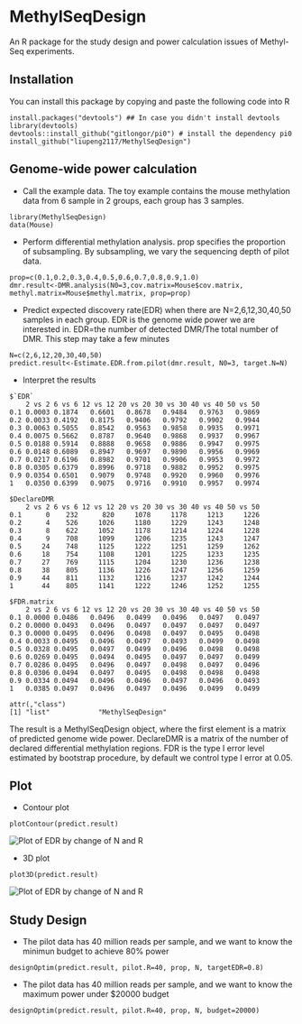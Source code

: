 # MethylSeqDesign
An R package for the study design and power calculation issues of Methyl-Seq experiments.
## Installation
You can install this package by copying and paste the following code into R
```
install.packages("devtools") ## In case you didn't install devtools
library(devtools)
devtools::install_github("gitlongor/pi0") # install the dependency pi0
install_github("liupeng2117/MethylSeqDesign")
```
## Genome-wide power calculation
* Call the example data. The toy example contains the mouse methylation data from 6 sample in 2 groups, each group has 3 samples.
```
library(MethylSeqDesign)
data(Mouse)
```
* Perform differential methylation analysis. prop specifies the proportion of subsampling. By subsampling, we vary the sequencing depth of pilot data.
```
prop=c(0.1,0.2,0.3,0.4,0.5,0.6,0.7,0.8,0.9,1.0)
dmr.result<-DMR.analysis(N0=3,cov.matrix=Mouse$cov.matrix, methyl.matrix=Mouse$methyl.matrix, prop=prop)
```
* Predict expected discovery rate(EDR) when there are N=2,6,12,30,40,50 samples in each group. EDR is the genome wide power we are interested in. EDR=the number of detected DMR/The total number of DMR. This step may take a few minutes
```
N=c(2,6,12,20,30,40,50)
predict.result<-Estimate.EDR.from.pilot(dmr.result, N0=3, target.N=N)
```
* Interpret the results

```
$`EDR`
    2 vs 2 6 vs 6 12 vs 12 20 vs 20 30 vs 30 40 vs 40 50 vs 50
0.1 0.0003 0.1874   0.6601   0.8678   0.9484   0.9763   0.9869
0.2 0.0033 0.4192   0.8175   0.9406   0.9792   0.9902   0.9944
0.3 0.0063 0.5055   0.8542   0.9563   0.9858   0.9935   0.9971
0.4 0.0075 0.5662   0.8787   0.9640   0.9868   0.9937   0.9967
0.5 0.0188 0.5914   0.8888   0.9658   0.9886   0.9947   0.9975
0.6 0.0148 0.6089   0.8947   0.9697   0.9890   0.9956   0.9969
0.7 0.0217 0.6196   0.8982   0.9701   0.9906   0.9953   0.9972
0.8 0.0305 0.6379   0.8996   0.9718   0.9882   0.9952   0.9975
0.9 0.0354 0.6501   0.9079   0.9748   0.9920   0.9960   0.9976
1   0.0350 0.6399   0.9075   0.9716   0.9910   0.9957   0.9974

$DeclareDMR
    2 vs 2 6 vs 6 12 vs 12 20 vs 20 30 vs 30 40 vs 40 50 vs 50
0.1      0    232      820     1078     1178     1213     1226
0.2      4    526     1026     1180     1229     1243     1248
0.3      8    622     1052     1178     1214     1224     1228
0.4      9    708     1099     1206     1235     1243     1247
0.5     24    748     1125     1222     1251     1259     1262
0.6     18    754     1108     1201     1225     1233     1235
0.7     27    769     1115     1204     1230     1236     1238
0.8     38    805     1136     1226     1247     1256     1259
0.9     44    811     1132     1216     1237     1242     1244
1       44    805     1141     1222     1246     1252     1255

$FDR.matrix
    2 vs 2 6 vs 6 12 vs 12 20 vs 20 30 vs 30 40 vs 40 50 vs 50
0.1 0.0000 0.0486   0.0496   0.0499   0.0496   0.0497   0.0497
0.2 0.0000 0.0493   0.0496   0.0497   0.0497   0.0497   0.0497
0.3 0.0000 0.0495   0.0496   0.0498   0.0497   0.0495   0.0498
0.4 0.0033 0.0495   0.0496   0.0497   0.0493   0.0499   0.0498
0.5 0.0328 0.0495   0.0497   0.0499   0.0496   0.0498   0.0498
0.6 0.0269 0.0495   0.0494   0.0495   0.0497   0.0497   0.0499
0.7 0.0286 0.0495   0.0496   0.0497   0.0498   0.0497   0.0496
0.8 0.0306 0.0494   0.0497   0.0495   0.0498   0.0498   0.0498
0.9 0.0334 0.0494   0.0496   0.0496   0.0497   0.0496   0.0493
1   0.0385 0.0497   0.0496   0.0497   0.0496   0.0499   0.0499

attr(,"class")
[1] "list"            "MethylSeqDesign"
```

The result is a MethylSeqDesign object, where the first element is a matrix of predicted genome wide power. DeclareDMR is a matrix of the number of declared differential methylation regions. FDR is the type I error level estimated by bootstrap procedure, by default we control type I error at 0.05. 

## Plot
* Contour plot
```
plotContour(predict.result)
```
![Plot of EDR by change of N and R](https://github.com/liupeng2117/MethylSeqDesign/tree/master/img/Contour.png)
* 3D plot
```
plot3D(predict.result)
```
![Plot of EDR by change of N and R](https://github.com/liupeng2117/MethylSeqDesign/tree/master/img/3D.png)
## Study Design
* The pilot data has 40 million reads per sample, and we want to know the minimun budget to achieve 80% power
```
designOptim(predict.result, pilot.R=40, prop, N, targetEDR=0.8)
```

* The pilot data has 40 million reads per sample, and we want to know the maximum power under $20000 budget
```
designOptim(predict.result, pilot.R=40, prop, N, budget=20000)
```